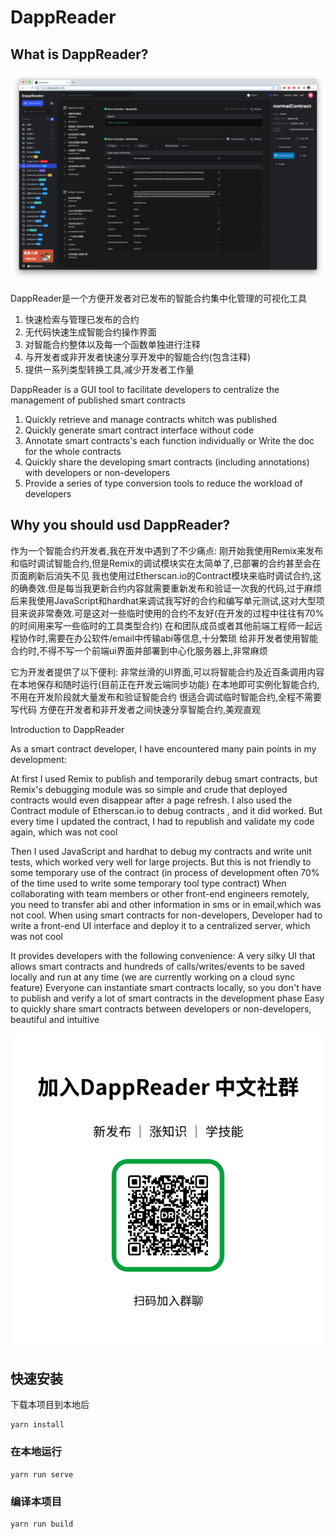 # DappReader


## What is DappReader?

![cover](https://github.com/DappReader/DappReader-v2/blob/main/img/intro.png)


DappReader是一个方便开发者对已发布的智能合约集中化管理的可视化工具
1. 快速检索与管理已发布的合约
2. 无代码快速生成智能合约操作界面
3. 对智能合约整体以及每一个函数单独进行注释
4. 与开发者或非开发者快速分享开发中的智能合约(包含注释)
5. 提供一系列类型转换工具,减少开发者工作量

DappReader is a GUI tool to facilitate developers to centralize the management of published smart contracts
1. Quickly retrieve and manage contracts whitch was published
2. Quickly generate smart contract interface without code
3. Annotate smart contracts's each function individually or Write the doc for the whole contracts
4. Quickly share the developing smart contracts (including annotations) with developers or non-developers
5. Provide a series of type conversion tools to reduce the workload of developers


## Why you should usd DappReader?

作为一个智能合约开发者,我在开发中遇到了不少痛点:
刚开始我使用Remix来发布和临时调试智能合约,但是Remix的调试模块实在太简单了,已部署的合约甚至会在页面刷新后消失不见
我也使用过Etherscan.io的Contract模块来临时调试合约,这的确奏效.但是每当我更新合约内容就需要重新发布和验证一次我的代码,过于麻烦
后来我使用JavaScript和hardhat来调试我写好的合约和编写单元测试,这对大型项目来说非常奏效.可是这对一些临时使用的合约不友好(在开发的过程中往往有70%的时间用来写一些临时的工具类型合约)
在和团队成员或者其他前端工程师一起远程协作时,需要在办公软件/email中传输abi等信息,十分繁琐
给非开发者使用智能合约时,不得不写一个前端ui界面并部署到中心化服务器上,非常麻烦


它为开发者提供了以下便利:
非常丝滑的UI界面,可以将智能合约及近百条调用内容在本地保存和随时运行(目前正在开发云端同步功能)
在本地即可实例化智能合约,不用在开发阶段就大量发布和验证智能合约
很适合调试临时智能合约,全程不需要写代码
方便在开发者和非开发者之间快速分享智能合约,美观直观


Introduction to DappReader

As a smart contract developer, I have encountered many pain points in my development:

At first I used Remix to publish and temporarily debug smart contracts, but Remix's debugging module was so simple and crude that deployed contracts would even disappear after a page refresh.
I also used the Contract module of Etherscan.io to debug contracts , and it did worked. But every time I updated the contract, I had to republish and validate my code again, which was not cool

Then I used JavaScript and hardhat to debug my contracts and write unit tests, which worked very well for large projects. But this is not friendly to some temporary use of the contract (in process of development often 70% of the time used to write some temporary tool type contract)
When collaborating with team members or other front-end engineers remotely, you need to transfer abi and other information in sms or in email,which was not cool.
When using smart contracts for non-developers, Developer had to write a front-end UI interface and deploy it to a centralized server, which was not cool

It provides developers with the following convenience:
A very silky UI that allows smart contracts and hundreds of calls/writes/events to be saved locally and run at any time (we are currently working on a cloud sync feature)
Everyone can instantiate smart contracts locally, so you don't have to publish and verify a lot of smart contracts in the development phase
Easy to quickly share smart contracts between developers or non-developers, beautiful and intuitive

![groupQrCode](https://github.com/DappReader/DappReader-v2/blob/main/img/group.png)

## 快速安装

下载本项目到本地后

```
yarn install
```

### 在本地运行
```
yarn run serve
```

### 编译本项目
```
yarn run build
```